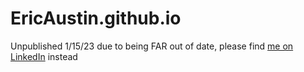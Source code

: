 # EricAustin.github.io

Unpublished 1/15/23 due to being FAR out of date, please find [me on LinkedIn](https://www.linkedin.com/in/ericwaustin/) instead
